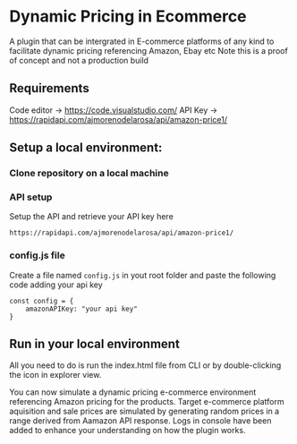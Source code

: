 
# Dynamic Pricing in Ecommerce

A plugin that can be intergrated in E-commerce platforms of any kind to facilitate dynamic pricing referencing Amazon, Ebay etc
Note this is a proof of concept and not a production build

## Requirements
Code editor -> https://code.visualstudio.com/
API Key -> https://rapidapi.com/ajmorenodelarosa/api/amazon-price1/


## Setup a local environment:

### Clone repository on a local machine

### API setup
Setup the API and retrieve your API key here 
```
https://rapidapi.com/ajmorenodelarosa/api/amazon-price1/
```

### config.js file
Create a file named `config.js` in yout root folder and paste the following code adding your api key
```
const config = {
    amazonAPIKey: "your api key"
}
```

## Run in your local environment
All you need to do is run the index.html file from CLI or by double-clicking the icon in explorer view.

You can now simulate a dynamic pricing e-commerce environment referencing Amazon pricing for the products.
Target e-commerce platform aquisition and sale prices are simulated by generating random prices in a range derived from Aamazon API response.
Logs in console have been added to enhance your understanding on how the plugin works.

